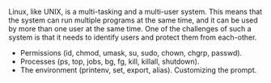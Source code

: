 Linux, like UNIX, is a multi-tasking and a multi-user system. This
means that the system can run multiple programs at the same time, and
it can be used by more than one user at the same time. One of the
challenges of such a system is that it needs to identify users and
protect them from each-other.

- Permissions (id, chmod, umask, su, sudo, chown, chgrp, passwd).
- Processes (ps, top, jobs, bg, fg, kill, killall, shutdown).
- The environment (printenv, set, export, alias). Customizing the
  prompt.
